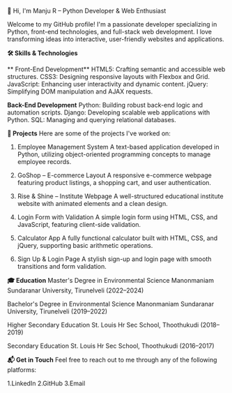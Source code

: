 👋 Hi, I'm Manju R – Python Developer & Web Enthusiast

Welcome to my GitHub profile! I'm a passionate developer specializing in Python, front-end technologies, and full-stack web development. I love transforming ideas into interactive, user-friendly websites and applications.

**🛠️ Skills & Technologies**

** Front-End Development**
HTML5: Crafting semantic and accessible web structures.
CSS3: Designing responsive layouts with Flexbox and Grid.
JavaScript: Enhancing user interactivity and dynamic content.
jQuery: Simplifying DOM manipulation and AJAX requests.

**Back-End Development**
Python: Building robust back-end logic and automation scripts.
Django: Developing scalable web applications with Python.
SQL: Managing and querying relational databases.



**🚀 Projects**
Here are some of the projects I've worked on:

1. Employee Management System
A text-based application developed in Python, utilizing object-oriented programming concepts to manage employee records.

2. GoShop – E-commerce Layout
A responsive e-commerce webpage featuring product listings, a shopping cart, and user authentication.

3. Rise & Shine – Institute Webpage
A well-structured educational institute website with animated elements and a clean design.

4. Login Form with Validation
A simple login form using HTML, CSS, and JavaScript, featuring client-side validation.

5. Calculator App
A fully functional calculator built with HTML, CSS, and jQuery, supporting basic arithmetic operations.

6. Sign Up & Login Page
A stylish sign-up and login page with smooth transitions and form validation.

**🎓 Education**
Master's Degree in Environmental Science
Manonmaniam Sundaranar University, Tirunelveli (2022–2024)

Bachelor's Degree in Environmental Science
Manonmaniam Sundaranar University, Tirunelveli (2019–2022)

Higher Secondary Education
St. Louis Hr Sec School, Thoothukudi (2018–2019)

Secondary Education
St. Louis Hr Sec School, Thoothukudi (2016–2017)

**📬 Get in Touch**
Feel free to reach out to me through any of the following platforms:

1.LinkedIn
2.GitHub
3.Email



